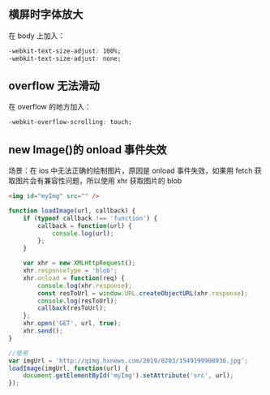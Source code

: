## 横屏时字体放大

在 body 上加入：

```css
-webkit-text-size-adjust: 100%;
-webkit-text-size-adjust: none;
```

## overflow 无法滑动

在 overflow 的地方加入：

```css
-webkit-overflow-scrolling: touch;
```

## new Image()的 onload 事件失效

场景：在 ios 中无法正确的绘制图片，原因是 onload 事件失效，如果用 fetch 获取图片会有兼容性问题，所以使用 xhr 获取图片的 blob

```html
<img id="myImg" src="" />
```

```javascript
function loadImage(url, callback) {
	if (typeof callback !== 'function') {
		callback = function(url) {
			console.log(url);
		};
	}

	var xhr = new XMLHttpRequest();
	xhr.responseType = 'blob';
	xhr.onload = function(req) {
		console.log(xhr.response);
		const resToUrl = window.URL.createObjectURL(xhr.response);
		console.log(resToUrl);
		callback(resToUrl);
	};
	xhr.open('GET', url, true);
	xhr.send();
}

//使用
var imgUrl = 'http://qimg.hxnews.com/2019/0203/1549199908936.jpg';
loadImage(imgUrl, function(url) {
	document.getElementById('myImg').setAttribute('src', url);
});
```
